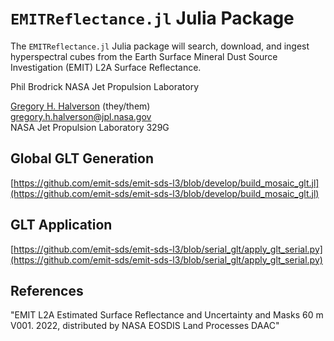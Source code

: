 # `EMITReflectance.jl` Julia Package

The `EMITReflectance.jl` Julia package will search, download, and ingest hyperspectral cubes from the Earth Surface Mineral Dust Source Investigation (EMIT) L2A Surface Reflectance.

Phil Brodrick
NASA Jet Propulsion Laboratory

[Gregory H. Halverson](https://github.com/gregory-halverson-jpl) (they/them)<br>
[gregory.h.halverson@jpl.nasa.gov](mailto:gregory.h.halverson@jpl.nasa.gov)<br>
NASA Jet Propulsion Laboratory 329G

## Global GLT Generation

[https://github.com/emit-sds/emit-sds-l3/blob/develop/build_mosaic_glt.jl](https://github.com/emit-sds/emit-sds-l3/blob/develop/build_mosaic_glt.jl)

## GLT Application

[https://github.com/emit-sds/emit-sds-l3/blob/serial_glt/apply_glt_serial.py](https://github.com/emit-sds/emit-sds-l3/blob/serial_glt/apply_glt_serial.py)

## References

"EMIT L2A Estimated Surface Reflectance and Uncertainty and Masks 60 m V001. 2022, distributed by NASA EOSDIS Land Processes DAAC"
